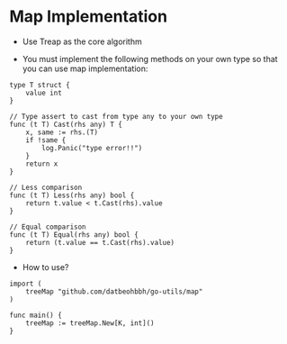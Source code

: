 # Map Implementation

- Use Treap as the core algorithm

- You must implement the following methods on your own type so that you can use map implementation:

```golang
type T struct {
	value int
}

// Type assert to cast from type any to your own type
func (t T) Cast(rhs any) T {
	x, same := rhs.(T)
	if !same {
		log.Panic("type error!!")
	}
	return x
}

// Less comparison
func (t T) Less(rhs any) bool {
	return t.value < t.Cast(rhs).value
}

// Equal comparison
func (t T) Equal(rhs any) bool {
	return (t.value == t.Cast(rhs).value)
}
```

- How to use?

```golang
import (
	treeMap "github.com/datbeohbbh/go-utils/map"
)

func main() {
	treeMap := treeMap.New[K, int]()	
}
```